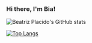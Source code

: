 ### Hi there, I'm Bia!

![Beatriz Placido's GitHub stats](https://github-readme-stats.vercel.app/api?username=BeatrizPlacido&show_icons=true&theme=dracula)

[![Top Langs](https://github-readme-stats.vercel.app/api/top-langs/?username=BeatrizPlacido&layout=donut&theme=dracula)](https://github.com/BeatrizPlacido)
